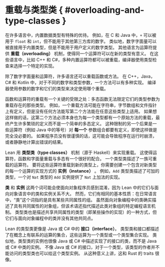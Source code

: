 <!--
# Overloading and Type Classes
-->

# 重载与类型类 { #overloading-and-type-classes }

<!--
In many languages, the built-in datatypes get special treatment.
For example, in C and Java, `+` can be used to add `float`s and `int`s, but not arbitrary-precision numbers from a third-party library.
Similarly, numeric literals can be used directly for the built-in types, but not for user-defined number types.
Other languages provide an _overloading_ mechanism for operators, where the same operator can be given a meaning for a new type.
In these languages, such as C++ and C#, a wide variety of built-in operators can be overloaded, and the compiler uses the type checker to select a particular implementation.
-->

在许多语言中，内置数据类型有特殊的优待。
例如，在 C 和 Java 中，`+` 可以被用于 `float` 和 `int`，但不能用于其他第三方库的数字。
类似地，数字字面量可以被直接用于内置类型，但是不能用于用户定义的数字类型。
其他语言为运算符提供 **重载（overloading）** 机制，使得同一个运算符可以在新的类型有意义。
在这些语言中，比如 C++ 和 C#，多种内置运算符都可以被重载，编译器使用类型检查来选择一个特定的实现。

<!--
In addition to numeric literals and operators, many languages allow overloading of functions or methods.
In C++, Java, C# and Kotlin, multiple implementations of a method are allowed, with differing numbers and types of arguments.
The compiler uses the number of arguments and their types to determine which overload was intended.
-->

除了数字字面量和运算符，许多语言还可以重载函数或方法。
在 C++，Java，C# 和 Kotlin 中，对于不同的数字和类型参数，一个方法可以有多种实现。
编译器使用参数的数字和它们的类型来决定使用哪个重载。

<!--
Function and operator overloading has a key limitation: polymorphic functions can't restrict their type arguments to types for which a given overload exists.
For example, an overloaded method might be defined for strings, byte arrays, and file pointers, but there's no way to write a second method that works for any of these.
Instead, this second method must itself be overloaded for each type that has an overload of the original method, resulting in many boilerplate definitions instead of a single polymorphic definition.
Another consequence of this restriction is that some operators (such as equality in Java) end up being defined for _every_ combination of arguments, even when it is not necessarily sensible to do so.
If programmers are not very careful, this can lead to programs that crash at runtime or silently compute an incorrect result.
-->

函数和运算符的重载有一个关键的受限之处：多态函数无法限定它们的类型参数为重载存在的那些类型。
例如，一个重载方法可能在字符串，字节数组和文件指针上有定义，但是没有任何方法能写第二个方法能在任意这些类型上适用。
如果想这样做的话，这第二个方法必须本身也为每一个类型都有一个原始方法的重载，最终产生许多繁琐的定义而不是一个简单的多态定义。
这种限制的另一个后果是一些运算符（例如 Java 中的等号）对 **每一个** 参数组合都要有定义，即使这样做是完全没必要的。
如果程序员没有很谨慎的话，这可能会导致程序在运行时崩溃，或者静静地计算出错误的结果。

<!--
Lean implements overloading using a mechanism called _type classes_, pioneered in Haskell, that allows overloading of operators, functions, and literals in a manner that works well with polymorphism.
A type class describes a collection of overloadable operations.
To overload these operations for a new type, an _instance_ is created that contains an implementation of each operation for the new type.
For example, a type class named `Add` describes types that allow addition, and an instance of `Add` for `Nat` provides an implementation of addition for `Nat`.
-->

Lean 用 **类型类（type classes）** 机制（源于 Haskell）来实现重载。
这使得运算符，函数和字面量重载与多态有一个很好的配合。
一个类型类描述了一族可重载的运算符。
要将这些运算符重载到新的类型上，你需要创建一个包含对新类型的每一个运算的实现方式的 **实例（instance）** 。
例如，`Add` 类型类描述了可加的类型，一个对 `Nat` 类型的 `Add` 实例提供了 `Nat` 上加法的实现。

<!--
The terms _class_ and _instance_ can be confusing for those who are used to object-oriented languages, because they are not closely related to classes and instances in object-oriented languages.
However, they do share common roots: in everyday language, the term "class" refers to a group that shares some common attributes.
While classes in object-oriented programming certainly describe groups of objects with common attributes, the term additionally refers to a specific mechanism in a programming language for describing such a group.
Type classes are also a means of describing types that share common attributes (namely, implementations of certain operations), but they don't really have anything else in common with classes as found in object-oriented programming.
-->

**类** 和 **实例** 这两个词可能会使面向对象程序员感到混淆，因为 Lean 中的它们与面向对象语言中的类和实例关系不大。
然而，它们有相同的基本性质：在日常语言中，“类”这个词指的是具有某些共同属性的组。
虽然面向对象编程中的类确实描述了具有共同属性的对象组，但该术语还指代描述此类对象组的特定编程语言机制。
类型类也是描述共享共同属性的类型（即某些操作的实现）的一种方式，但它们与面向对象编程中的类并没有其他共同点。

<!--
A Lean type class is much more analogous to a Java or C# _interface_.
Both type classes and interfaces describe a conceptually related set of operations that are implemented for a type or collection of types.
Similarly, an instance of a type class is akin to the code in a Java or C# class that is prescribed by the implemented interfaces, rather than an instance of a Java or C# class.
Unlike Java or C#'s interfaces, types can be given instances for type classes that the author of the type does not have access to.
In this way, they are very similar to Rust traits.
-->

Lean 的类型类更像是 Java 或 C# 中的 **接口（interface）**。
类型类和接口都描述了在概念上有联系的运算的集合，这些运算为一个类型或一个类型集合实现。
类似地，类型类的实例也很像 Java 或 C# 中描述实现了的接口的类，而不是 Java 或 C# 中类的实例。
不像 Java 或 C# 的接口，对于一个类型，该类型的作者并不能访问的类型类也可以给这个类型实例。
从这种意义上讲，这和 Rust 的 traits 很像。
